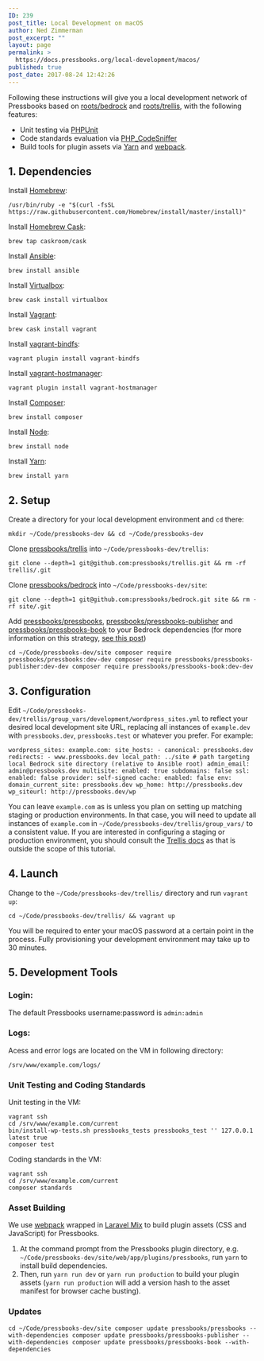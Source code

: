 ```yaml
---
ID: 239
post_title: Local Development on macOS
author: Ned Zimmerman
post_excerpt: ""
layout: page
permalink: >
  https://docs.pressbooks.org/local-development/macos/
published: true
post_date: 2017-08-24 12:42:26
---
```

Following these instructions will give you a local development network of Pressbooks based on [roots/bedrock][1] and [roots/trellis][2], with the following features:

*   Unit testing via [PHPUnit][3]
*   Code standards evaluation via [PHP_CodeSniffer][4]
*   Build tools for plugin assets via [Yarn][5] and [webpack][6].

## 1\. Dependencies

Install [Homebrew][7]:

`/usr/bin/ruby -e "$(curl -fsSL https://raw.githubusercontent.com/Homebrew/install/master/install)"`

Install [Homebrew Cask][8]:

`brew tap caskroom/cask`

Install [Ansible][9]:

`brew install ansible`

Install [Virtualbox][10]:

`brew cask install virtualbox`

Install [Vagrant][11]:

`brew cask install vagrant`

Install [vagrant-bindfs][12]:

`vagrant plugin install vagrant-bindfs`

Install [vagrant-hostmanager][13]:

`vagrant plugin install vagrant-hostmanager`

Install [Composer][14]:

`brew install composer`

Install [Node][15]:

`brew install node`

Install [Yarn][5]:

`brew install yarn`

## 2\. Setup

Create a directory for your local development environment and `cd` there:

`mkdir ~/Code/pressbooks-dev && cd ~/Code/pressbooks-dev`

Clone [pressbooks/trellis][16] into `~/Code/pressbooks-dev/trellis`:

`git clone --depth=1 git@github.com:pressbooks/trellis.git && rm -rf trellis/.git`

Clone [pressbooks/bedrock][17] into `~/Code/pressbooks-dev/site`:

`git clone --depth=1 git@github.com:pressbooks/bedrock.git site && rm -rf site/.git`

Add [pressbooks/pressbooks][18], [pressbooks/pressbooks-publisher][19] and [pressbooks/pressbooks-book][20] to your Bedrock dependencies (for more information on this strategy, [see this post][21])

`cd ~/Code/pressbooks-dev/site
composer require pressbooks/pressbooks:dev-dev
composer require pressbooks/pressbooks-publisher:dev-dev
composer require pressbooks/pressbooks-book:dev-dev`

## 3\. Configuration

Edit `~/Code/pressbooks-dev/trellis/group_vars/development/wordpress_sites.yml` to reflect your desired local development site URL, replacing all instances of `example.dev` with `pressbooks.dev`, `pressbooks.test` or whatever you prefer. For example:

`wordpress_sites:
  example.com:
    site_hosts:
      - canonical: pressbooks.dev
        redirects:
          - www.pressbooks.dev
    local_path: ../site # path targeting local Bedrock site directory (relative to Ansible root)
    admin_email: admin@pressbooks.dev
    multisite:
      enabled: true
      subdomains: false
    ssl:
      enabled: false
      provider: self-signed
    cache:
      enabled: false
    env:
      domain_current_site: pressbooks.dev
      wp_home: http://pressbooks.dev
      wp_siteurl: http://pressbooks.dev/wp`

You can leave `example.com` as is unless you plan on setting up matching staging or production environments. In that case, you will need to update all instances of `example.com` in `~/Code/pressbooks-dev/trellis/group_vars/` to a consistent value. If you are interested in configuring a staging or production environment, you should consult the [Trellis docs][22] as that is outside the scope of this tutorial.

## 4\. Launch

Change to the `~/Code/pressbooks-dev/trellis/` directory and run `vagrant up`:

`cd ~/Code/pressbooks-dev/trellis/ && vagrant up`

You will be required to enter your macOS password at a certain point in the process. Fully provisioning your development environment may take up to 30 minutes.

## 5\. Development Tools

### Login:

The default Pressbooks username:password is `admin:admin`

### Logs:

Acess and error logs are located on the VM in following directory:

    /srv/www/example.com/logs/
    

### Unit Testing and Coding Standards

Unit testing in the VM:

    vagrant ssh
    cd /srv/www/example.com/current
    bin/install-wp-tests.sh pressbooks_tests pressbooks_test '' 127.0.0.1 latest true
    composer test
    

Coding standards in the VM:

    vagrant ssh
    cd /srv/www/example.com/current
    composer standards
    

### Asset Building

We use [webpack][6] wrapped in [Laravel Mix][23] to build plugin assets (CSS and JavaScript) for Pressbooks.

1.  At the command prompt from the Pressbooks plugin directory, e.g. `~/Code/pressbooks-dev/site/web/app/plugins/pressbooks`, run `yarn` to install build dependencies.
2.  Then, run `yarn run dev` or `yarn run production` to build your plugin assets (`yarn run production` will add a version hash to the asset manifest for browser cache busting).

### Updates

`cd ~/Code/pressbooks-dev/site
composer update pressbooks/pressbooks --with-dependencies
composer update pressbooks/pressbooks-publisher --with-dependencies
composer update pressbooks/pressbooks-book --with-dependencies`

 [1]: https://roots.io/bedrock
 [2]: https://roots.io/trellis
 [3]: https://phpunit.de
 [4]: https://github.com/squizlabs/PHP_CodeSniffer
 [5]: https://yarnpkg.com
 [6]: https://webpack.github.io
 [7]: http://brew.sh
 [8]: https://caskroom.github.io
 [9]: https://www.ansible.com/
 [10]: https://www.virtualbox.org/
 [11]: https://www.vagrantup.com/
 [12]: https://github.com/gael-ian/vagrant-bindfs
 [13]: https://github.com/devopsgroup-io/vagrant-hostmanager
 [14]: https://getcomposer.org
 [15]: https://nodejs.org
 [16]: https://github.com/pressbooks/trellis/
 [17]: https://github.com/pressbooks/bedrock/
 [18]: https://github.com/pressbooks/pressbooks/
 [19]: https://github.com/pressbooks/pressbooks-publisher/
 [20]: https://github.com/pressbooks/pressbooks-book/
 [21]: http://kizu514.com/blog/php-composer-for-developers/
 [22]: https://roots.io/trellis/docs/wordpress-sites/
 [23]: https://github.com/JeffreyWay/laravel-mix
